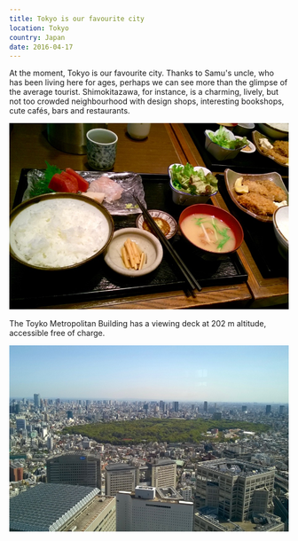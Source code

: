 ```yaml
---
title: Tokyo is our favourite city
location: Tokyo
country: Japan
date: 2016-04-17
---
```


At the moment, Tokyo is our favourite city. Thanks to Samu's uncle, who has been living here for ages, perhaps we can see more than the glimpse of the average tourist. Shimokitazawa, for instance, is a charming, lively, but not too crowded neighbourhood with design shops, interesting bookshops, cute cafés, bars and restaurants.

![](../../img/0417-1.jpg)

The Toyko Metropolitan Building has a viewing deck at 202 m altitude, accessible free of charge.

![](../../img/0417-3.jpg)
